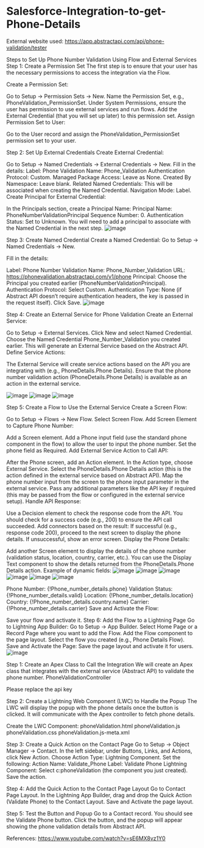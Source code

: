 # Salesforce-Integration-to-get-Phone-Details

External website used: https://app.abstractapi.com/api/phone-validation/tester

Steps to Set Up Phone Number Validation Using Flow and External Services
Step 1: Create a Permission Set
The first step is to ensure that your user has the necessary permissions to access the integration via the Flow.

Create a Permission Set:

Go to Setup → Permission Sets → New.
Name the Permission Set, e.g., PhoneValidation_PermissionSet.
Under System Permissions, ensure the user has permission to use external services and run flows.
Add the External Credential (that you will set up later) to this permission set.
Assign Permission Set to User:

Go to the User record and assign the PhoneValidation_PermissionSet permission set to your user.

Step 2: Set Up External Credentials
Create External Credential:

Go to Setup → Named Credentials -> External Credentials → New.
Fill in the details:
Label: Phone Validation
Name: Phone_Validation
Authentication Protocol: Custom.
Managed Package Access: Leave as None.
Created By Namespace: Leave blank.
Related Named Credentials: This will be associated when creating the Named Credential.
Navigation Mode: Label.
Create Principal for External Credential:

In the Principals section, create a Principal Name:
Principal Name: PhoneNumberValidationPrincipal
Sequence Number: 0.
Authentication Status: Set to Unknown.
You will need to add a principal to associate with the Named Credential in the next step.
![image](https://github.com/user-attachments/assets/d428e8e6-a040-468b-90e0-12c980e7f701)


Step 3: Create Named Credential
Create a Named Credential:
Go to Setup → Named Credentials → New.

Fill in the details:

Label: Phone Number Validation
Name: Phone_Number_Validation
URL: https://phonevalidation.abstractapi.com/v1/phone
Principal: Choose the Principal you created earlier (PhoneNumberValidationPrincipal).
Authentication Protocol: Select Custom.
Authentication Type: None (if Abstract API doesn’t require authentication headers, the key is passed in the request itself).
Click Save.
![image](https://github.com/user-attachments/assets/2edfa7fd-9c91-49f0-9397-50edd01da8cb)


Step 4: Create an External Service for Phone Validation
Create an External Service:

Go to Setup → External Services.
Click New and select Named Credential.
Choose the Named Credential Phone_Number_Validation you created earlier.
This will generate an External Service based on the Abstract API.
Define Service Actions:

The External Service will create service actions based on the API you are integrating with (e.g., PhoneDetails.Phone Details).
Ensure that the phone number validation action (PhoneDetails.Phone Details) is available as an action in the external service.

![image](https://github.com/user-attachments/assets/31a2a884-a4f6-4ca2-b041-c7953bcc410b)
![image](https://github.com/user-attachments/assets/04e9620e-3687-4e23-a80e-7d58693173cb)
![image](https://github.com/user-attachments/assets/e6dfc043-101a-46f5-92b7-d2ca41f9f5d8)



Step 5: Create a Flow to Use the External Service
Create a Screen Flow:

Go to Setup → Flows → New Flow.
Select Screen Flow.
Add Screen Element to Capture Phone Number:

Add a Screen element.
Add a Phone input field (use the standard phone component in the flow) to allow the user to input the phone number.
Set the phone field as Required.
Add External Service Action to Call API:

After the Phone screen, add an Action element.
In the Action type, choose External Service.
Select the PhoneDetails.Phone Details action (this is the action defined in the external service based on Abstract API).
Map the phone number input from the screen to the phone input parameter in the external service.
Pass any additional parameters like the API key if required (this may be passed from the flow or configured in the external service setup).
Handle API Response:

Use a Decision element to check the response code from the API. You should check for a success code (e.g., 200) to ensure the API call succeeded.
Add connectors based on the result:
If successful (e.g., response code 200), proceed to the next screen to display the phone details.
If unsuccessful, show an error screen.
Display the Phone Details:

Add another Screen element to display the details of the phone number (validation status, location, country, carrier, etc.).
You can use the Display Text component to show the details returned from the PhoneDetails.Phone Details action.
Example of dynamic fields:
![image](https://github.com/user-attachments/assets/dcfe4798-f9c0-4cf3-a1e7-ce083e889bf5)
![image](https://github.com/user-attachments/assets/6219de53-b6d2-4f43-8902-4da3b34f6641)
![image](https://github.com/user-attachments/assets/0e4af6b2-7820-40ee-9f00-571fe860fe0c)
![image](https://github.com/user-attachments/assets/70c79b92-ae3d-46bc-9ffe-d7422a15fb3e)
![image](https://github.com/user-attachments/assets/8e073071-c70d-4e58-a4ea-5b5fc9e16ef9)
![image](https://github.com/user-attachments/assets/cebe6a1c-6c50-44ae-baf9-b8a7f097f30d)


Phone Number: {!Phone_number_details.phone}
Validation Status: {!Phone_number_details.valid}
Location: {!Phone_number_details.location}
Country: {!Phone_number_details.country.name}
Carrier: {!Phone_number_details.carrier}
Save and Activate the Flow:

Save your flow and activate it.
Step 6: Add the Flow to a Lightning Page
Go to Lightning App Builder:
Go to Setup → App Builder.
Select Home Page or a Record Page where you want to add the Flow.
Add the Flow component to the page layout.
Select the flow you created (e.g., Phone Details Flow).
Save and Activate the Page:
Save the page layout and activate it for users.
![image](https://github.com/user-attachments/assets/0c0aacbd-5610-441f-b018-7f37f4ffc869)


Step 1: Create an Apex Class to Call the Integration
We will create an Apex class that integrates with the external service (Abstract API) to validate the phone number.
PhoneValidationController

Please replace the api key


Step 2: Create a Lightning Web Component (LWC) to Handle the Popup
The LWC will display the popup with the phone details once the button is clicked. It will communicate with the Apex controller to fetch phone details.

Create the LWC Component:
phoneValidation.html
phoneValidation.js
phoneValidation.css
phoneValidation.js-meta.xml

Step 3: Create a Quick Action on the Contact Page
Go to Setup → Object Manager → Contact.
In the left sidebar, under Buttons, Links, and Actions, click New Action.
Choose Action Type: Lightning Component.
Set the following:
Action Name: Validate_Phone
Label: Validate Phone
Lightning Component: Select c:phoneValidation (the component you just created).
Save the action.

Step 4: Add the Quick Action to the Contact Page Layout
Go to Contact Page Layout.
In the Lightning App Builder, drag and drop the Quick Action (Validate Phone) to the Contact Layout.
Save and Activate the page layout.

Step 5: Test the Button and Popup
Go to a Contact record.
You should see the Validate Phone button.
Click the button, and the popup will appear showing the phone validation details from Abstract API.

References:
https://www.youtube.com/watch?v=sE6MX8vz1Y0
